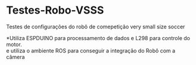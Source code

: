 # Testes-Robo-VSSS

Testes de configurações do robô de comepetição very small size soccer

*Utiliza ESPDUINO para processamento de dados e L298 para controle do motor.  
e utiliza o ambiente ROS para conseguir a integração do Robô com a câmera
